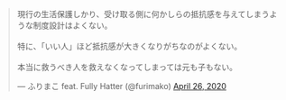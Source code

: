
<blockquote class="twitter-tweet" data-dnt="true"><p lang="ja" dir="ltr">現行の生活保護しかり、受け取る側に何かしらの抵抗感を与えてしまうような制度設計はよくない。<br><br>特に、「いい人」ほど抵抗感が大きくなりがちなのがよくない。<br><br>本当に救うべき人を救えなくなってしまっては元も子もない。</p>&mdash; ふりまこ feat. Fully Hatter (@furimako) <a href="https://twitter.com/furimako/status/1254302055205728257?ref_src=twsrc%5Etfw">April 26, 2020</a></blockquote>

<script async src="https://platform.twitter.com/widgets.js" charset="utf-8"></script>
